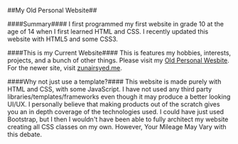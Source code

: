 ##My Old Personal Website##

####Summary####
I first programmed my first website in grade 10 at the age of 14 when I first learned HTML and CSS. I recently updated this website with HTML5 and some CSS3.


####This is my Current Website####
This is features my hobbies, interests, projects, and a bunch of other things. Please visit my <a href="https://ece.uwaterloo.ca/~zu2syed/index.html" >Old Personal Wesbite</a>.
For the newer site, visit <a href="https://www.zunair-syed.github.io" >zunairsyed.me</a>.


####Why not just use a template?####
This website is made purely with HTML and CSS, with some JavaScript. I have not used any third party libraries/templates/frameworks even though it may produce a better looking UI/UX. I personally believe that making products out of the scratch gives you an in depth coverage of the technologies used. I could have just used Bootstrap, but I then I wouldn't have been able to fully architect my website creating all CSS classes on my own. However, Your Mileage May Vary with this debate. 
